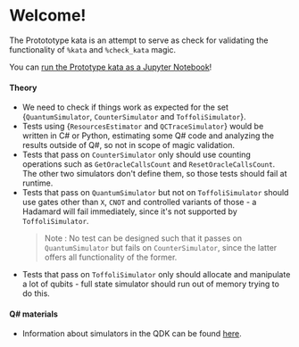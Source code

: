 # Welcome!

The Protototype kata is an attempt to serve as check for validating the functionality of `%kata` and `%check_kata` magic.

You can [run the Prototype kata as a Jupyter Notebook](https://mybinder.org/v2/gh/Microsoft/QuantumKatas/main?filepath=utilities%2FPrototype%2FPrototype.ipynb)!

#### Theory
* We need to check if things work as expected for the set {`QuantumSimulator`, `CounterSimulator` and `ToffoliSimulator`}.
* Tests using {`ResourcesEstimator` and `QCTraceSimulator`} would be written in C# or Python, estimating some Q# code and analyzing the results outside of Q#, so not in scope of magic validation.
* Tests that pass on `CounterSimulator` only should use counting operations such as `GetOracleCallsCount` and `ResetOracleCallsCount`. The other two simulators don't define them, so those tests should fail at runtime.
* Tests that pass on `QuantumSimulator` but not on `ToffoliSimulator` should use gates other than `X`, `CNOT` and controlled variants of those - a Hadamard will fail immediately, since it's not supported by `ToffoliSimulator`.
    > Note : No test can be designed such that it passes on `QuantumSimulator` but fails on `CounterSimulator`, since the latter offers all functionality of the former.
* Tests that pass on `ToffoliSimulator` only should allocate and manipulate a lot of qubits - full state simulator should run out of memory trying to do this.

#### Q# materials

* Information about simulators in the QDK can be found [here](https://docs.microsoft.com/en-us/azure/quantum/user-guide/machines/).
